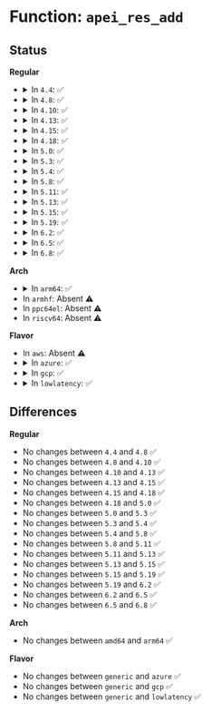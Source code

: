 # Function: <code>apei_res_add</code>

## Status
<b>Regular</b>
<ul>
<li>
<details>
<summary>In <code>4.4</code>: ✅</summary>

```c
int apei_res_add(struct list_head *res_list, long unsigned int start, long unsigned int size);
```

**Collision:** Unique Static

**Inline:** No

**Transformation:** False

**Instances:**

```
In drivers/acpi/apei/apei-base.c (ffffffff814b2f90)
Location: drivers/acpi/apei/apei-base.c:303
Inline: False
Direct callers:
  - drivers/acpi/apei/apei-base.c:apei_resources_add
  - drivers/acpi/apei/apei-base.c:apei_get_res_callback
  - drivers/acpi/apei/apei-base.c:collect_res_callback
  - drivers/acpi/apei/apei-base.c:collect_res_callback
```
**Symbols:**

```
ffffffff814b2f90-ffffffff814b30b3: apei_res_add (STB_LOCAL)
```
</details>
</li>
<li>
<details>
<summary>In <code>4.8</code>: ✅</summary>

```c
int apei_res_add(struct list_head *res_list, long unsigned int start, long unsigned int size);
```

**Collision:** Unique Static

**Inline:** No

**Transformation:** False

**Instances:**

```
In drivers/acpi/apei/apei-base.c (ffffffff815028c0)
Location: drivers/acpi/apei/apei-base.c:303
Inline: False
Direct callers:
  - drivers/acpi/apei/apei-base.c:collect_res_callback
  - drivers/acpi/apei/apei-base.c:collect_res_callback
  - drivers/acpi/apei/apei-base.c:apei_get_res_callback
  - drivers/acpi/apei/apei-base.c:apei_resources_add
```
**Symbols:**

```
ffffffff815028c0-ffffffff815029e2: apei_res_add (STB_LOCAL)
```
</details>
</li>
<li>
<details>
<summary>In <code>4.10</code>: ✅</summary>

```c
int apei_res_add(struct list_head *res_list, long unsigned int start, long unsigned int size);
```

**Collision:** Unique Static

**Inline:** No

**Transformation:** False

**Instances:**

```
In drivers/acpi/apei/apei-base.c (ffffffff81526ab0)
Location: drivers/acpi/apei/apei-base.c:303
Inline: False
Direct callers:
  - drivers/acpi/apei/apei-base.c:collect_res_callback
  - drivers/acpi/apei/apei-base.c:collect_res_callback
  - drivers/acpi/apei/apei-base.c:apei_get_res_callback
  - drivers/acpi/apei/apei-base.c:apei_resources_add
```
**Symbols:**

```
ffffffff81526ab0-ffffffff81526bd2: apei_res_add (STB_LOCAL)
```
</details>
</li>
<li>
<details>
<summary>In <code>4.13</code>: ✅</summary>

```c
int apei_res_add(struct list_head *res_list, long unsigned int start, long unsigned int size);
```

**Collision:** Unique Static

**Inline:** No

**Transformation:** False

**Instances:**

```
In drivers/acpi/apei/apei-base.c (ffffffff815399d0)
Location: drivers/acpi/apei/apei-base.c:303
Inline: False
Direct callers:
  - drivers/acpi/apei/apei-base.c:collect_res_callback
  - drivers/acpi/apei/apei-base.c:collect_res_callback
  - drivers/acpi/apei/apei-base.c:apei_get_res_callback
  - drivers/acpi/apei/apei-base.c:apei_resources_add
```
**Symbols:**

```
ffffffff815399d0-ffffffff81539af7: apei_res_add (STB_LOCAL)
```
</details>
</li>
<li>
<details>
<summary>In <code>4.15</code>: ✅</summary>

```c
int apei_res_add(struct list_head *res_list, long unsigned int start, long unsigned int size);
```

**Collision:** Unique Static

**Inline:** No

**Transformation:** False

**Instances:**

```
In drivers/acpi/apei/apei-base.c (ffffffff8159c530)
Location: drivers/acpi/apei/apei-base.c:303
Inline: False
Direct callers:
  - drivers/acpi/apei/apei-base.c:collect_res_callback
  - drivers/acpi/apei/apei-base.c:collect_res_callback
  - drivers/acpi/apei/apei-base.c:apei_get_res_callback
  - drivers/acpi/apei/apei-base.c:apei_resources_add
```
**Symbols:**

```
ffffffff8159c530-ffffffff8159c657: apei_res_add (STB_LOCAL)
```
</details>
</li>
<li>
<details>
<summary>In <code>4.18</code>: ✅</summary>

```c
int apei_res_add(struct list_head *res_list, long unsigned int start, long unsigned int size);
```

**Collision:** Unique Static

**Inline:** No

**Transformation:** False

**Instances:**

```
In drivers/acpi/apei/apei-base.c (ffffffff815d41e0)
Location: drivers/acpi/apei/apei-base.c:303
Inline: False
Direct callers:
  - drivers/acpi/apei/apei-base.c:collect_res_callback
  - drivers/acpi/apei/apei-base.c:collect_res_callback
  - drivers/acpi/apei/apei-base.c:apei_get_res_callback
  - drivers/acpi/apei/apei-base.c:apei_resources_add
```
**Symbols:**

```
ffffffff815d41e0-ffffffff815d4307: apei_res_add (STB_LOCAL)
```
</details>
</li>
<li>
<details>
<summary>In <code>5.0</code>: ✅</summary>

```c
int apei_res_add(struct list_head *res_list, long unsigned int start, long unsigned int size);
```

**Collision:** Unique Static

**Inline:** No

**Transformation:** False

**Instances:**

```
In drivers/acpi/apei/apei-base.c (ffffffff815ed990)
Location: drivers/acpi/apei/apei-base.c:303
Inline: False
Direct callers:
  - drivers/acpi/apei/apei-base.c:collect_res_callback
  - drivers/acpi/apei/apei-base.c:collect_res_callback
  - drivers/acpi/apei/apei-base.c:apei_get_res_callback
  - drivers/acpi/apei/apei-base.c:apei_resources_add
```
**Symbols:**

```
ffffffff815ed990-ffffffff815edab7: apei_res_add (STB_LOCAL)
```
</details>
</li>
<li>
<details>
<summary>In <code>5.3</code>: ✅</summary>

```c
int apei_res_add(struct list_head *res_list, long unsigned int start, long unsigned int size);
```

**Collision:** Unique Static

**Inline:** No

**Transformation:** False

**Instances:**

```
In drivers/acpi/apei/apei-base.c (ffffffff8161f730)
Location: drivers/acpi/apei/apei-base.c:295
Inline: False
Direct callers:
  - drivers/acpi/apei/apei-base.c:collect_res_callback
  - drivers/acpi/apei/apei-base.c:collect_res_callback
  - drivers/acpi/apei/apei-base.c:apei_get_res_callback
  - drivers/acpi/apei/apei-base.c:apei_resources_add
```
**Symbols:**

```
ffffffff8161f730-ffffffff8161f859: apei_res_add (STB_LOCAL)
```
</details>
</li>
<li>
<details>
<summary>In <code>5.4</code>: ✅</summary>

```c
int apei_res_add(struct list_head *res_list, long unsigned int start, long unsigned int size);
```

**Collision:** Unique Static

**Inline:** No

**Transformation:** False

**Instances:**

```
In drivers/acpi/apei/apei-base.c (ffffffff81641210)
Location: drivers/acpi/apei/apei-base.c:295
Inline: False
Direct callers:
  - drivers/acpi/apei/apei-base.c:collect_res_callback
  - drivers/acpi/apei/apei-base.c:collect_res_callback
  - drivers/acpi/apei/apei-base.c:apei_get_res_callback
  - drivers/acpi/apei/apei-base.c:apei_resources_add
```
**Symbols:**

```
ffffffff81641210-ffffffff81641339: apei_res_add (STB_LOCAL)
```
</details>
</li>
<li>
<details>
<summary>In <code>5.8</code>: ✅</summary>

```c
int apei_res_add(struct list_head *res_list, long unsigned int start, long unsigned int size);
```

**Collision:** Unique Static

**Inline:** No

**Transformation:** False

**Instances:**

```
In drivers/acpi/apei/apei-base.c (ffffffff816ee050)
Location: drivers/acpi/apei/apei-base.c:295
Inline: False
Direct callers:
  - drivers/acpi/apei/apei-base.c:collect_res_callback
  - drivers/acpi/apei/apei-base.c:collect_res_callback
  - drivers/acpi/apei/apei-base.c:apei_get_res_callback
  - drivers/acpi/apei/apei-base.c:apei_resources_add
```
**Symbols:**

```
ffffffff816ee050-ffffffff816ee179: apei_res_add (STB_LOCAL)
```
</details>
</li>
<li>
<details>
<summary>In <code>5.11</code>: ✅</summary>

```c
int apei_res_add(struct list_head *res_list, long unsigned int start, long unsigned int size);
```

**Collision:** Unique Static

**Inline:** No

**Transformation:** False

**Instances:**

```
In drivers/acpi/apei/apei-base.c (ffffffff8170b660)
Location: drivers/acpi/apei/apei-base.c:295
Inline: False
Direct callers:
  - drivers/acpi/apei/apei-base.c:collect_res_callback
  - drivers/acpi/apei/apei-base.c:collect_res_callback
  - drivers/acpi/apei/apei-base.c:apei_get_res_callback
  - drivers/acpi/apei/apei-base.c:apei_resources_add
```
**Symbols:**

```
ffffffff8170b660-ffffffff8170b789: apei_res_add (STB_LOCAL)
```
</details>
</li>
<li>
<details>
<summary>In <code>5.13</code>: ✅</summary>

```c
int apei_res_add(struct list_head *res_list, long unsigned int start, long unsigned int size);
```

**Collision:** Unique Static

**Inline:** No

**Transformation:** False

**Instances:**

```
In drivers/acpi/apei/apei-base.c (ffffffff816ecca0)
Location: drivers/acpi/apei/apei-base.c:295
Inline: False
Direct callers:
  - drivers/acpi/apei/apei-base.c:collect_res_callback
  - drivers/acpi/apei/apei-base.c:collect_res_callback
  - drivers/acpi/apei/apei-base.c:apei_get_res_callback
  - drivers/acpi/apei/apei-base.c:apei_resources_add
```
**Symbols:**

```
ffffffff816ecca0-ffffffff816ecdc9: apei_res_add (STB_LOCAL)
```
</details>
</li>
<li>
<details>
<summary>In <code>5.15</code>: ✅</summary>

```c
int apei_res_add(struct list_head *res_list, long unsigned int start, long unsigned int size);
```

**Collision:** Unique Static

**Inline:** No

**Transformation:** False

**Instances:**

```
In drivers/acpi/apei/apei-base.c (ffffffff81766de0)
Location: drivers/acpi/apei/apei-base.c:295
Inline: False
Direct callers:
  - drivers/acpi/apei/apei-base.c:collect_res_callback
  - drivers/acpi/apei/apei-base.c:collect_res_callback
  - drivers/acpi/apei/apei-base.c:apei_get_res_callback
  - drivers/acpi/apei/apei-base.c:apei_resources_add
```
**Symbols:**

```
ffffffff81766de0-ffffffff81766f09: apei_res_add (STB_LOCAL)
```
</details>
</li>
<li>
<details>
<summary>In <code>5.19</code>: ✅</summary>

```c
int apei_res_add(struct list_head *res_list, long unsigned int start, long unsigned int size);
```

**Collision:** Unique Static

**Inline:** No

**Transformation:** False

**Instances:**

```
In drivers/acpi/apei/apei-base.c (ffffffff8189b440)
Location: drivers/acpi/apei/apei-base.c:295
Inline: False
Direct callers:
  - drivers/acpi/apei/apei-base.c:collect_res_callback
  - drivers/acpi/apei/apei-base.c:collect_res_callback
  - drivers/acpi/apei/apei-base.c:apei_resources_request
  - drivers/acpi/apei/apei-base.c:apei_resources_request
  - drivers/acpi/apei/apei-base.c:apei_get_res_callback
  - drivers/acpi/apei/apei-base.c:apei_resources_add
```
**Symbols:**

```
ffffffff8189b440-ffffffff8189b566: apei_res_add (STB_LOCAL)
```
</details>
</li>
<li>
<details>
<summary>In <code>6.2</code>: ✅</summary>

```c
int apei_res_add(struct list_head *res_list, long unsigned int start, long unsigned int size);
```

**Collision:** Unique Static

**Inline:** No

**Transformation:** False

**Instances:**

```
In drivers/acpi/apei/apei-base.c (ffffffff819e3b30)
Location: drivers/acpi/apei/apei-base.c:292
Inline: False
Direct callers:
  - drivers/acpi/apei/apei-base.c:collect_res_callback
  - drivers/acpi/apei/apei-base.c:collect_res_callback
  - drivers/acpi/apei/apei-base.c:apei_resources_request
  - drivers/acpi/apei/apei-base.c:apei_resources_request
  - drivers/acpi/apei/apei-base.c:apei_get_res_callback
  - drivers/acpi/apei/apei-base.c:apei_resources_add
```
**Symbols:**

```
ffffffff819e3b30-ffffffff819e3c56: apei_res_add (STB_LOCAL)
```
</details>
</li>
<li>
<details>
<summary>In <code>6.5</code>: ✅</summary>

```c
int apei_res_add(struct list_head *res_list, long unsigned int start, long unsigned int size);
```

**Collision:** Unique Static

**Inline:** No

**Transformation:** False

**Instances:**

```
In drivers/acpi/apei/apei-base.c (ffffffff81a2c150)
Location: drivers/acpi/apei/apei-base.c:292
Inline: False
Direct callers:
  - drivers/acpi/apei/apei-base.c:collect_res_callback
  - drivers/acpi/apei/apei-base.c:collect_res_callback
  - drivers/acpi/apei/apei-base.c:apei_resources_request
  - drivers/acpi/apei/apei-base.c:apei_resources_request
  - drivers/acpi/apei/apei-base.c:apei_get_res_callback
  - drivers/acpi/apei/apei-base.c:apei_resources_add
```
**Symbols:**

```
ffffffff81a2c150-ffffffff81a2c276: apei_res_add (STB_LOCAL)
```
</details>
</li>
<li>
<details>
<summary>In <code>6.8</code>: ✅</summary>

```c
int apei_res_add(struct list_head *res_list, long unsigned int start, long unsigned int size);
```

**Collision:** Unique Static

**Inline:** No

**Transformation:** False

**Instances:**

```
In drivers/acpi/apei/apei-base.c (ffffffff81a77320)
Location: drivers/acpi/apei/apei-base.c:292
Inline: False
Direct callers:
  - drivers/acpi/apei/apei-base.c:collect_res_callback
  - drivers/acpi/apei/apei-base.c:collect_res_callback
  - drivers/acpi/apei/apei-base.c:apei_resources_request
  - drivers/acpi/apei/apei-base.c:apei_resources_request
  - drivers/acpi/apei/apei-base.c:apei_get_res_callback
  - drivers/acpi/apei/apei-base.c:apei_resources_add
```
**Symbols:**

```
ffffffff81a77320-ffffffff81a7747b: apei_res_add (STB_LOCAL)
```
</details>
</li>
</ul>
<b>Arch</b>
<ul>
<li>
<details>
<summary>In <code>arm64</code>: ✅</summary>

```c
int apei_res_add(struct list_head *res_list, long unsigned int start, long unsigned int size);
```

**Collision:** Unique Static

**Inline:** No

**Transformation:** False

**Instances:**

```
In drivers/acpi/apei/apei-base.c (ffff8000107ac020)
Location: drivers/acpi/apei/apei-base.c:295
Inline: False
Direct callers:
  - drivers/acpi/apei/apei-base.c:collect_res_callback
  - drivers/acpi/apei/apei-base.c:collect_res_callback
  - drivers/acpi/apei/apei-base.c:apei_get_res_callback
  - drivers/acpi/apei/apei-base.c:apei_resources_add
  - drivers/acpi/apei/apei-base.c:apei_resources_add
```
**Symbols:**

```
ffff8000107ac020-ffff8000107ac174: apei_res_add (STB_LOCAL)
```
</details>
</li>
<li>
In <code>armhf</code>: Absent ⚠️
</li>
<li>
In <code>ppc64el</code>: Absent ⚠️
</li>
<li>
In <code>riscv64</code>: Absent ⚠️
</li>
</ul>
<b>Flavor</b>
<ul>
<li>
In <code>aws</code>: Absent ⚠️
</li>
<li>
<details>
<summary>In <code>azure</code>: ✅</summary>

```c
int apei_res_add(struct list_head *res_list, long unsigned int start, long unsigned int size);
```

**Collision:** Unique Static

**Inline:** No

**Transformation:** False

**Instances:**

```
In drivers/acpi/apei/apei-base.c (ffffffff815fd620)
Location: drivers/acpi/apei/apei-base.c:295
Inline: False
Direct callers:
  - drivers/acpi/apei/apei-base.c:collect_res_callback
  - drivers/acpi/apei/apei-base.c:collect_res_callback
  - drivers/acpi/apei/apei-base.c:apei_get_res_callback
  - drivers/acpi/apei/apei-base.c:apei_resources_add
```
**Symbols:**

```
ffffffff815fd620-ffffffff815fd749: apei_res_add (STB_LOCAL)
```
</details>
</li>
<li>
<details>
<summary>In <code>gcp</code>: ✅</summary>

```c
int apei_res_add(struct list_head *res_list, long unsigned int start, long unsigned int size);
```

**Collision:** Unique Static

**Inline:** No

**Transformation:** False

**Instances:**

```
In drivers/acpi/apei/apei-base.c (ffffffff81635050)
Location: drivers/acpi/apei/apei-base.c:295
Inline: False
Direct callers:
  - drivers/acpi/apei/apei-base.c:collect_res_callback
  - drivers/acpi/apei/apei-base.c:collect_res_callback
  - drivers/acpi/apei/apei-base.c:apei_get_res_callback
  - drivers/acpi/apei/apei-base.c:apei_resources_add
```
**Symbols:**

```
ffffffff81635050-ffffffff81635179: apei_res_add (STB_LOCAL)
```
</details>
</li>
<li>
<details>
<summary>In <code>lowlatency</code>: ✅</summary>

```c
int apei_res_add(struct list_head *res_list, long unsigned int start, long unsigned int size);
```

**Collision:** Unique Static

**Inline:** No

**Transformation:** False

**Instances:**

```
In drivers/acpi/apei/apei-base.c (ffffffff8164f360)
Location: drivers/acpi/apei/apei-base.c:295
Inline: False
Direct callers:
  - drivers/acpi/apei/apei-base.c:collect_res_callback
  - drivers/acpi/apei/apei-base.c:collect_res_callback
  - drivers/acpi/apei/apei-base.c:apei_get_res_callback
  - drivers/acpi/apei/apei-base.c:apei_resources_add
```
**Symbols:**

```
ffffffff8164f360-ffffffff8164f489: apei_res_add (STB_LOCAL)
```
</details>
</li>
</ul>

## Differences
<b>Regular</b>
<ul>
<li>
No changes between <code>4.4</code> and <code>4.8</code> ✅
</li>
<li>
No changes between <code>4.8</code> and <code>4.10</code> ✅
</li>
<li>
No changes between <code>4.10</code> and <code>4.13</code> ✅
</li>
<li>
No changes between <code>4.13</code> and <code>4.15</code> ✅
</li>
<li>
No changes between <code>4.15</code> and <code>4.18</code> ✅
</li>
<li>
No changes between <code>4.18</code> and <code>5.0</code> ✅
</li>
<li>
No changes between <code>5.0</code> and <code>5.3</code> ✅
</li>
<li>
No changes between <code>5.3</code> and <code>5.4</code> ✅
</li>
<li>
No changes between <code>5.4</code> and <code>5.8</code> ✅
</li>
<li>
No changes between <code>5.8</code> and <code>5.11</code> ✅
</li>
<li>
No changes between <code>5.11</code> and <code>5.13</code> ✅
</li>
<li>
No changes between <code>5.13</code> and <code>5.15</code> ✅
</li>
<li>
No changes between <code>5.15</code> and <code>5.19</code> ✅
</li>
<li>
No changes between <code>5.19</code> and <code>6.2</code> ✅
</li>
<li>
No changes between <code>6.2</code> and <code>6.5</code> ✅
</li>
<li>
No changes between <code>6.5</code> and <code>6.8</code> ✅
</li>
</ul>
<b>Arch</b>
<ul>
<li>
No changes between <code>amd64</code> and <code>arm64</code> ✅
</li>
</ul>
<b>Flavor</b>
<ul>
<li>
No changes between <code>generic</code> and <code>azure</code> ✅
</li>
<li>
No changes between <code>generic</code> and <code>gcp</code> ✅
</li>
<li>
No changes between <code>generic</code> and <code>lowlatency</code> ✅
</li>
</ul>

